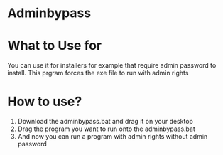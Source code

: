 # Adminbypass


# What to Use for

You can use it for installers for example that require admin password to install.
This prgram forces the exe file to run with admin rights

# How to use?

1. Download the adminbypass.bat and drag it on your desktop
2. Drag the program you want to run onto the adminbypass.bat
3. And now you can run a program with admin rights without admin password
